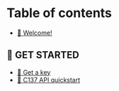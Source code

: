 # Table of contents

* [👋 Welcome!](README.md)

## 🏁 GET STARTED

* [🔑 Get a key](get-started/get-a-key.md)
* [🚀 C137 API quickstart](get-started/c137-api-quickstart.md)
